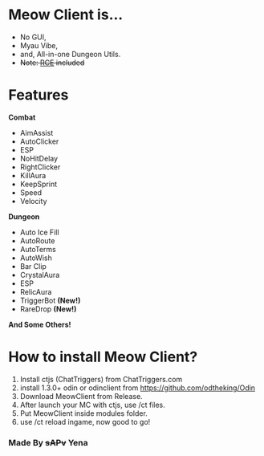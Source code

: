 # Meow Client is...
* No GUI,
* Myau Vibe,
* and, All-in-one Dungeon Utils.
* ~~Note: [RCE](https://github.com/q12323/Meow-Client/blob/main/utils/APIUtils.js#L71) included~~

# Features
**Combat**
* AimAssist
* AutoClicker
* ESP
* NoHitDelay
* RightClicker
* KillAura
* KeepSprint
* Speed
* Velocity

**Dungeon**
* Auto Ice Fill
* AutoRoute
* AutoTerms
* AutoWish
* Bar Clip
* CrystalAura
* ESP
* RelicAura
* TriggerBot **(New!)**
* RareDrop **(New!)**

**And Some Others!**

# How to install Meow Client?
1. Install ctjs (ChatTriggers) from ChatTriggers.com
2. install 1.3.0+ odin or odinclient from https://github.com/odtheking/Odin
3. Download MeowClient from Release.
4. After launch your MC with ctjs, use /ct files.
5. Put MeowClient inside modules folder.
6. use /ct reload ingame, now good to go!

### Made By ~~sAPv~~ Yena
